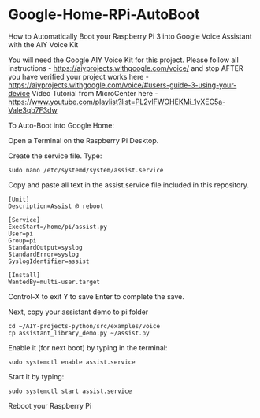 # Google-Home-RPi-AutoBoot
How to Automatically Boot your Raspberry Pi 3 into Google Voice Assistant with the AIY Voice Kit

You will need the Google AIY Voice Kit for this project.
Please follow all instructions - https://aiyprojects.withgoogle.com/voice/
and stop AFTER you have verified your project works here - https://aiyprojects.withgoogle.com/voice/#users-guide-3-using-your-device
Video Tutorial from MicroCenter here - https://www.youtube.com/playlist?list=PL2vlFWOHEKMi_1vXEC5a-VaIe3qb7F3dw

To Auto-Boot into Google Home:

Open a Terminal on the Raspberry Pi Desktop.

Create the service file. Type:
```
sudo nano /etc/systemd/system/assist.service
```
Copy and paste all text in the assist.service file included in this repository.
```
[Unit]
Description=Assist @ reboot

[Service]
ExecStart=/home/pi/assist.py
User=pi
Group=pi
StandardOutput=syslog
StandardError=syslog
SyslogIdentifier=assist

[Install]
WantedBy=multi-user.target
```
Control-X to exit
Y to save
Enter to complete the save.

Next, copy your assistant demo to pi folder
```
cd ~/AIY-projects-python/src/examples/voice
cp assistant_library_demo.py ~/assist.py
```

Enable it (for next boot) by typing in the terminal:
```
sudo systemctl enable assist.service
```

Start it by typing:
```
sudo systemctl start assist.service
```
Reboot your Raspberry Pi
